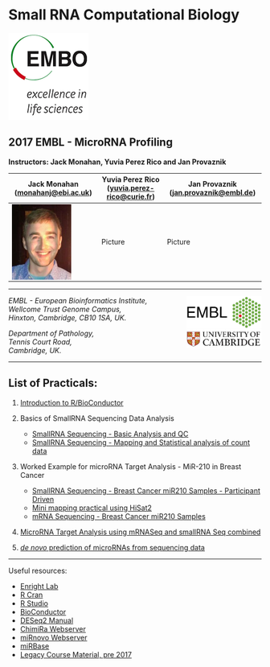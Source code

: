 Small RNA Computational Biology
===============================
![EMBO](/images/embo.png)

2017 EMBL - MicroRNA Profiling
-------------------------------------------------------------------

**Instructors: Jack Monahan, Yuvia Perez Rico and Jan Provaznik**

|Jack Monahan (monahanj@ebi.ac.uk)|Yuvia Perez Rico (yuvia.perez-rico@curie.fr)|Jan Provaznik (jan.provaznik@embl.de)|
|---------------------------|------------------------------------|------------------------------------|
|<img src="../images/jack_picture.png" align="center" height="150">|Picture|Picture|

***

<img src="../images/embl.png" align="right" width="150">

_EMBL - European Bioinformatics Institute,  
Wellcome Trust Genome Campus,  
Hinxton, Cambridge, CB10 1SA, UK._  

<img src="../images/cambridge.jpg" align="right" width="150">

_Department of Pathology,  
Tennis Court Road,  
Cambridge, UK._  

***

List of Practicals:
------------------

1. [Introduction to R/BioConductor](Intro_R/Intro_R_Practical.md)

2. Basics of SmallRNA Sequencing Data Analysis
   * [SmallRNA Sequencing - Basic Analysis and QC](small_RNA_seq/Practical_1/Practical_1.md)
   * [SmallRNA Sequencing - Mapping and Statistical analysis of count data](small_RNA_seq/Practical_2/Practical_2.md)

3. Worked Example for microRNA Target Analysis - MiR-210 in Breast Cancer
   * [SmallRNA Sequencing - Breast Cancer miR210 Samples - Participant Driven](miR_210_Experiment/small_RNASeq/small_RNASeq.md)
   * [Mini mapping practical using HiSat2](miR_210_Experiment/mini_mapping/)
   * [mRNA Sequencing - Breast Cancer miR210 Samples](miR_210_Experiment/mRNA_Seq/mRNA_Seq.md)

4.  [MicroRNA Target Analysis using mRNASeq and smallRNA Seq combined](Sylamer_microRNA_targets)

5.  [_de novo_ prediction of microRNAs from sequencing data](mirnovo)



***

Useful resources:

* [Enright Lab](http://www.ebi.ac.uk/research/enright)
* [R Cran](https://cran.r-project.org/)
* [R Studio](http://www.rstudio.com/)
* [BioConductor](http://www.bioconductor.org)
* [DESeq2 Manual](http://bioconductor.org/packages/release/bioc/html/DESeq2.html)
* [ChimiRa Webserver](http://wwwdev.ebi.ac.uk/enright-dev/chimira/)
* [miRnovo Webserver](http://wwwdev.ebi.ac.uk/enright-dev/mirnovo/)
* [miRBase](http://www.mirbase.org)
* [Legacy Course Material, pre 2017](http://wwwdev.ebi.ac.uk/enright-srv/courses)
